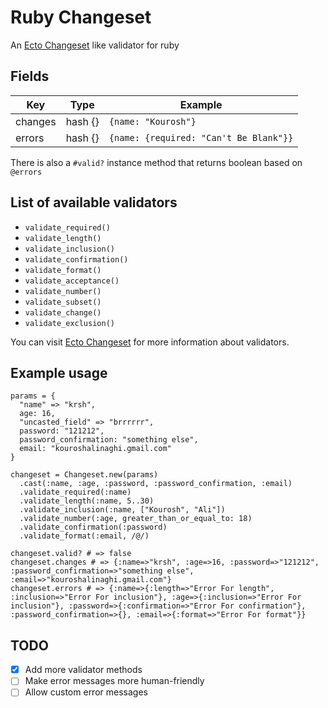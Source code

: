 # Ruby Changeset
An [Ecto Changeset](https://hexdocs.pm/ecto/Ecto.Changeset.html) like validator for ruby

## Fields
| Key | Type | Example |
| --- | ---- | ------- |
| changes | hash {} | `{name: "Kourosh"}` |
| errors | hash {} | `{name: {required: "Can't Be Blank"}}` |

There is also a `#valid?` instance method that returns boolean based on `@errors`

## List of available validators
* `validate_required()`
* `validate_length()`
* `validate_inclusion()`
* `validate_confirmation()`
* `validate_format()`
* `validate_acceptance()`
* `validate_number()`
* `validate_subset()`
* `validate_change()`
* `validate_exclusion()`

You can visit [Ecto Changeset](https://hexdocs.pm/ecto/Ecto.Changeset.html) for more information about validators.

## Example usage
```
params = {
  "name" => "krsh", 
  age: 16, 
  "uncasted_field" => "brrrrrr", 
  password: "121212", 
  password_confirmation: "something else",
  email: "kouroshalinaghi.gmail.com"
}

changeset = Changeset.new(params)
  .cast(:name, :age, :password, :password_confirmation, :email)
  .validate_required(:name)
  .validate_length(:name, 5..30)
  .validate_inclusion(:name, ["Kourosh", "Ali"])
  .validate_number(:age, greater_than_or_equal_to: 18)
  .validate_confirmation(:password)
  .validate_format(:email, /@/)

changeset.valid? # => false
changeset.changes # => {:name=>"krsh", :age=>16, :password=>"121212", :password_confirmation=>"something else", :email=>"kouroshalinaghi.gmail.com"}
changeset.errors # => {:name=>{:length=>"Error For length", :inclusion=>"Error For inclusion"}, :age=>{:inclusion=>"Error For inclusion"}, :password=>{:confirmation=>"Error For confirmation"}, :password_confirmation=>{}, :email=>{:format=>"Error For format"}}
```

## TODO

- [x] Add more validator methods
- [ ] Make error messages more human-friendly
- [ ] Allow custom error messages
